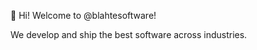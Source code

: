 👋 Hi! Welcome to @blahtesoftware!

We develop and ship the best software across industries.

<!---
blahtesoftware/blahtesoftware is a ✨ special ✨ repository because its `README.md` (this file) appears on your GitHub profile.
You can click the Preview link to take a look at your changes.
--->
